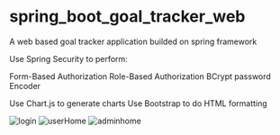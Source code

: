 # spring_boot_goal_tracker_web
A web based goal tracker application builded on spring framework

Use Spring Security to perform:

  Form-Based Authorization
  Role-Based Authorization
  BCrypt password Encoder

Use Chart.js to generate charts
Use Bootstrap to do HTML formatting




![login](https://github.com/evanchen1233/spring_boot_goal_tracker_web/assets/101177476/c5bb3417-f489-4c8d-957e-c9fbaaa9dadc)
![userHome](https://github.com/evanchen1233/spring_boot_goal_tracker_web/assets/101177476/c93d2c07-688b-4da3-adcb-e9d31dd2c296)
![adminhome](https://github.com/evanchen1233/spring_boot_goal_tracker_web/assets/101177476/11daa88f-35b8-4f01-88fd-120ea3d09c7f)

